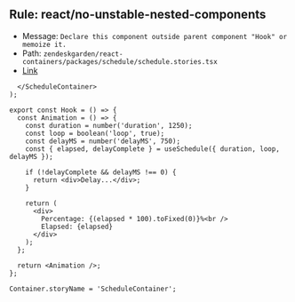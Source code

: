 ## Rule: react/no-unstable-nested-components
- Message: `Declare this component outside parent component "Hook" or memoize it.`
- Path: `zendeskgarden/react-containers/packages/schedule/schedule.stories.tsx`
- [Link](https://github.com/zendeskgarden/react-containers/blob/HEAD/packages/schedule/schedule.stories.tsx#L36-L52)
```tsx
  </ScheduleContainer>
);

export const Hook = () => {
  const Animation = () => {
    const duration = number('duration', 1250);
    const loop = boolean('loop', true);
    const delayMS = number('delayMS', 750);
    const { elapsed, delayComplete } = useSchedule({ duration, loop, delayMS });

    if (!delayComplete && delayMS !== 0) {
      return <div>Delay...</div>;
    }

    return (
      <div>
        Percentage: {(elapsed * 100).toFixed(0)}%<br />
        Elapsed: {elapsed}
      </div>
    );
  };

  return <Animation />;
};

Container.storyName = 'ScheduleContainer';
```
